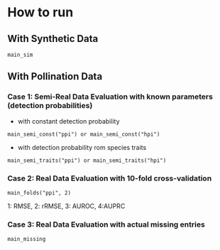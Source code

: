# How to run

## With Synthetic Data
```
main_sim
```

## With Pollination Data
### Case 1: Semi-Real Data Evaluation with known parameters (detection probabilities)
- with constant detection probability
```
main_semi_const("ppi") or main_semi_const("hpi")
```
- with detection probability rom species traits
```
main_semi_traits("ppi") or main_semi_traits("hpi")
```

### Case 2: Real Data Evaluation with 10-fold cross-validation 
```
main_folds("ppi", 2)
```
1: RMSE, 2: rRMSE, 3: AUROC, 4:AUPRC

### Case 3: Real Data Evaluation with actual missing entries
```
main_missing
```
